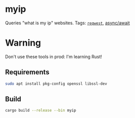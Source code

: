 # myip

Queries "what is my ip" websites.
Tags: [`reqwest`](https://docs.rs/reqwest/latest/reqwest/), [async/await]()

# Warning

Don't use these tools in prod: I'm learning Rust!

## Requirements

```sh
sudo apt install pkg-config openssl libssl-dev
```

## Build

```sh
cargo build --release --bin myip
```
